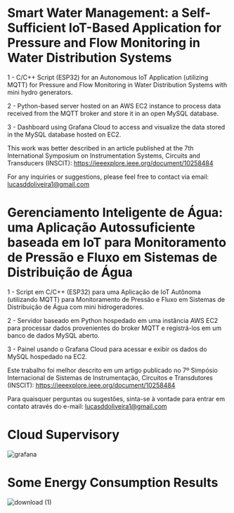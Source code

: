 # Smart Water Management: a Self-Sufficient IoT-Based Application for Pressure and Flow Monitoring in Water Distribution Systems

1 - C/C++ Script (ESP32) for an Autonomous IoT Application (utilizing MQTT) for Pressure and Flow Monitoring in Water Distribution Systems with mini hydro generators.

2 - Python-based server hosted on an AWS EC2 instance to process data received from the MQTT broker and store it in an open MySQL database.

3 - Dashboard using Grafana Cloud to access and visualize the data stored in the MySQL database hosted on EC2.

This work was better described in an article published at the 7th International Symposium on Instrumentation Systems, Circuits and Transducers (INSCIT): https://ieeexplore.ieee.org/document/10258484

For any inquiries or suggestions, please feel free to contact via email: lucasddoliveira1@gmail.com

# Gerenciamento Inteligente de Água: uma Aplicação Autossuficiente baseada em IoT para Monitoramento de Pressão e Fluxo em Sistemas de Distribuição de Água

1 - Script em C/C++ (ESP32) para uma Aplicação de IoT Autônoma (utilizando MQTT) para Monitoramento de Pressão e Fluxo em Sistemas de Distribuição de Água com mini hidrogeradores.

2 - Servidor baseado em Python hospedado em uma instância AWS EC2 para processar dados provenientes do broker MQTT e registrá-los em um banco de dados MySQL aberto.

3 - Painel usando o Grafana Cloud para acessar e exibir os dados do MySQL hospedado na EC2.

Este trabalho foi melhor descrito em um artigo publicado no 7º Simpósio Internacional de Sistemas de Instrumentação, Circuitos e Transdutores (INSCIT): https://ieeexplore.ieee.org/document/10258484

Para quaisquer perguntas ou sugestões, sinta-se à vontade para entrar em contato através do e-mail: lucasddoliveira1@gmail.com

# Cloud Supervisory

![grafana](https://github.com/lucasddoliveira/IoT-Self-Sufficient-Pressure-Flow-Monitoring/assets/85253035/766258b9-7410-4bfd-bd36-cac2ce9569c3) 

# Some Energy Consumption Results

![download (1)](https://github.com/lucasddoliveira/IoT-Self-Sufficient-Pressure-Flow-Monitoring/assets/85253035/b03d5b78-1df3-470c-9465-8e3475c93c23)


